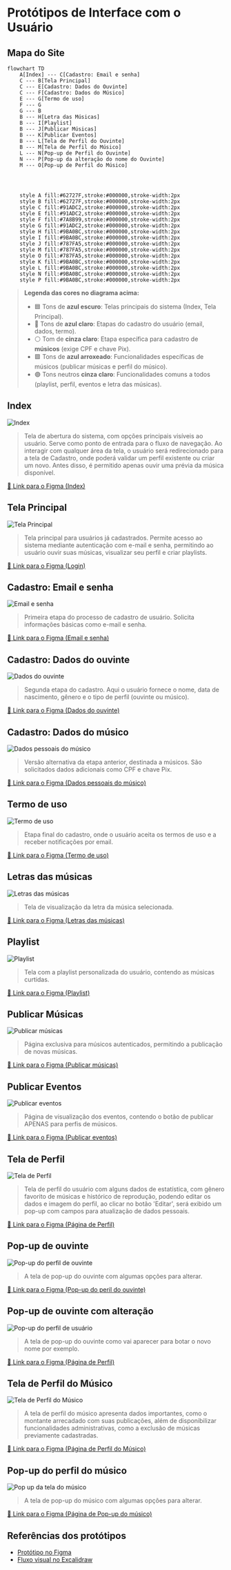 # Protótipos de Interface com o Usuário

## Mapa do Site

```mermaid
flowchart TD
    A[Index] --- C[Cadastro: Email e senha]
    C --- B[Tela Principal]
    C --- E[Cadastro: Dados do Ouvinte]
    C --- F[Cadastro: Dados do Músico]
    E --- G[Termo de uso]
    F --- G
    G --- B
    B --- H[Letra das Músicas]
    B --- I[Playlist]
    B --- J[Publicar Músicas]
    B --- K[Publicar Eventos]
    B --- L[Tela de Perfil do Ouvinte]
    B --- M[Tela de Perfil do Músico]
    L --- N[Pop-up de Perfil do Ouvinte]
    N --- P[Pop-up da alteração do nome do Ouvinte]
    M --- O[Pop-up de Perfil do Músico]




    style A fill:#62727F,stroke:#000000,stroke-width:2px
    style B fill:#62727F,stroke:#000000,stroke-width:2px
    style C fill:#91ADC2,stroke:#000000,stroke-width:2px
    style E fill:#91ADC2,stroke:#000000,stroke-width:2px
    style F fill:#7A8B99,stroke:#000000,stroke-width:2px
    style G fill:#91ADC2,stroke:#000000,stroke-width:2px
    style H fill:#9BA0BC,stroke:#000000,stroke-width:2px
    style I fill:#9BA0BC,stroke:#000000,stroke-width:2px
    style J fill:#787FA5,stroke:#000000,stroke-width:2px
    style M fill:#787FA5,stroke:#000000,stroke-width:2px
    style O fill:#787FA5,stroke:#000000,stroke-width:2px
    style K fill:#9BA0BC,stroke:#000000,stroke-width:2px
    style L fill:#9BA0BC,stroke:#000000,stroke-width:2px
    style N fill:#9BA0BC,stroke:#000000,stroke-width:2px
    style P fill:#9BA0BC,stroke:#000000,stroke-width:2px
```
> **Legenda das cores no diagrama acima:**
> - 🟦 Tons de **azul escuro**: Telas principais do sistema (Index, Tela Principal).
> - 🔵 Tons de **azul claro**: Etapas do cadastro do usuário (email, dados, termo).
> - ⚪ Tom de **cinza claro**: Etapa específica para cadastro de **músicos** (exige CPF e chave Pix).
> - 🟪 Tons de **azul arroxeado**: Funcionalidades específicas de músicos (publicar músicas e perfil do músico).
> - 🟣 Tons neutros **cinza claro**: Funcionalidades comuns a todos (playlist, perfil, eventos e letra das músicas).


## Index

![Index](./imagens/Index-v2.png)

>Tela de abertura do sistema, com opções principais visíveis ao usuário. Serve como ponto de entrada para o fluxo de navegação. Ao interagir com qualquer área da tela, o usuário será redirecionado para a tela de Cadastro, onde poderá validar um perfil existente ou criar um novo. Antes disso, é permitido apenas ouvir uma prévia da música disponível.

[🔗 Link para o Figma (Index)](https://www.figma.com/design/X5e9eTOsq5xgjqFwEmUBO8/Trabalho-completo?node-id=1-254&t=nFIMj9HFZs4MbOlJ-4)


## Tela Principal

![Tela Principal](./imagens/Tela-principal.png)

>Tela principal para usuários já cadastrados. Permite acesso ao sistema mediante autenticação com e-mail e senha, permitindo ao usuário ouvir suas músicas, visualizar seu perfil e criar playlists.

[🔗 Link para o Figma (Login)](https://www.figma.com/design/X5e9eTOsq5xgjqFwEmUBO8/Trabalho-completo?node-id=1-410&t=xpfNxyFM5FqJYoz6-11)

## Cadastro: Email e senha

![Email e senha](./imagens/Cadastro1-v3.png)

>Primeira etapa do processo de cadastro de usuário. Solicita informações básicas como e-mail e senha.

[🔗 Link para o Figma (Email e senha)](https://www.figma.com/design/X5e9eTOsq5xgjqFwEmUBO8/Trabalho-completo?node-id=1-2100&t=Q8Izkp1q2Kp7JaFA-11)

## Cadastro: Dados do ouvinte

![Dados do ouvinte](./imagens/Cadastro3-v2.png)

>Segunda etapa do cadastro. Aqui o usuário fornece o nome, data de nascimento, gênero e o tipo de perfil (ouvinte ou músico).

[🔗 Link para o Figma (Dados do ouvinte)](https://www.figma.com/design/X5e9eTOsq5xgjqFwEmUBO8/Trabalho-completo?node-id=2-2467&t=Q8Izkp1q2Kp7JaFA-11)


## Cadastro: Dados do músico

![Dados pessoais do músico](./imagens/Cadastro4-v2.png)

>Versão alternativa da etapa anterior, destinada a músicos. São solicitados dados adicionais como CPF e chave Pix.

[🔗 Link para o Figma (Dados pessoais do músico)](https://www.figma.com/design/X5e9eTOsq5xgjqFwEmUBO8/Trabalho-completo?node-id=2-2521&t=Q8Izkp1q2Kp7JaFA-11)


## Termo de uso

![Termo de uso](./imagens/Cadastro5-v2.png)

>Etapa final do cadastro, onde o usuário aceita os termos de uso e a receber notificações por email.

[🔗 Link para o Figma (Termo de uso)](https://www.figma.com/design/X5e9eTOsq5xgjqFwEmUBO8/Trabalho-completo?node-id=2-2573&t=Q8Izkp1q2Kp7JaFA-11)


## Letras das músicas

![Letras das músicas](./imagens/Pagina1-v2.png)

>Tela de visualização da letra da música selecionada.

[🔗 Link para o Figma (Letras das músicas)](https://www.figma.com/design/X5e9eTOsq5xgjqFwEmUBO8/Trabalho-completo?node-id=1-694&t=nFIMj9HFZs4MbOlJ-11)


## Playlist

![Playlist](./imagens/Playlist-v3.png)

>Tela com a playlist personalizada do usuário, contendo as músicas curtidas.

[🔗 Link para o Figma (Playlist)](https://www.figma.com/design/X5e9eTOsq5xgjqFwEmUBO8/Trabalho-completo?node-id=1-5&t=xpfNxyFM5FqJYoz6-11)


## Publicar Músicas

![Publicar músicas](./imagens/Publicar-musica-v4.png)

>Página exclusiva para músicos autenticados, permitindo a publicação de novas músicas.

[🔗 Link para o Figma (Publicar músicas)](https://www.figma.com/design/X5e9eTOsq5xgjqFwEmUBO8/Trabalho-completo?node-id=1-1797&t=xpfNxyFM5FqJYoz6-11)


## Publicar Eventos

![Publicar eventos](./imagens/Publicar-evento-v4.png)

>Página de visualização dos eventos, contendo o botão de publicar APENAS para perfis de músicos.

[🔗 Link para o Figma (Publicar eventos)](https://www.figma.com/design/X5e9eTOsq5xgjqFwEmUBO8/Trabalho-completo?node-id=1-572&t=xpfNxyFM5FqJYoz6-11)


## Tela de Perfil

![Tela de Perfil](./imagens/Perfil-usuario-v2.png)

>Tela de perfil do usuário com alguns dados de estatística, com gênero favorito de músicas e histórico de reprodução, podendo editar os dados e imagem do perfil, ao clicar no botão 'Editar', será exibido um pop-up com campos para atualização de dados pessoais.

[🔗 Link para o Figma (Página de Perfil)](https://www.figma.com/design/X5e9eTOsq5xgjqFwEmUBO8/Trabalho-completo?node-id=27-377&t=xpfNxyFM5FqJYoz6-11)


## Pop-up de ouvinte

![Pop-up do perfil de ouvinte](./imagens/popup-usuario-v1.png)

>A tela de pop-up do ouvinte com algumas opções para alterar.

[🔗 Link para o Figma (Pop-up do peril do ouvinte)](https://www.figma.com/design/X5e9eTOsq5xgjqFwEmUBO8/Trabalho-completo?node-id=55-43&t=BTBx9xF9hMUHCRpk-11)


## Pop-up de ouvinte com alteração

![Pop-up do perfil de usuário](./imagens/popup-usuario-nome-v1.png)

>A tela de pop-up do ouvinte como vai aparecer para botar o novo nome por exemplo.

[🔗 Link para o Figma (Página de Perfil)](https://www.figma.com/design/X5e9eTOsq5xgjqFwEmUBO8/Trabalho-completo?node-id=55-378&t=BTBx9xF9hMUHCRpk-11)


## Tela de Perfil do Músico

![Tela de Perfil do Músico](./imagens/Perfil-musico.png)

>A tela de perfil do músico apresenta dados importantes, como o montante arrecadado com suas publicações, além de disponibilizar funcionalidades administrativas, como a exclusão de músicas previamente cadastradas.

[🔗 Link para o Figma (Página de Perfil do Músico)](https://www.figma.com/design/X5e9eTOsq5xgjqFwEmUBO8/Trabalho-completo?node-id=27-377&t=xpfNxyFM5FqJYoz6-11)


## Pop-up do perfil do músico

![Pop up da tela do músico](./imagens/popup-musico-v1.png)

>A tela de pop-up do músico com algumas opções para alterar.

[🔗 Link para o Figma (Página de Pop-up do músico)](https://www.figma.com/design/X5e9eTOsq5xgjqFwEmUBO8/Trabalho-completo?node-id=55-714&t=BTBx9xF9hMUHCRpk-11)


## Referências dos protótipos


- [Protótipo no Figma](https://www.figma.com/design/X5e9eTOsq5xgjqFwEmUBO8/Trabalho-completo?node-id=0-1&t=YMnscRLw9gIv3vjf-1)
- [Fluxo visual no Excalidraw](https://excalidraw.com/#json=gugQcYljLX3EsOD69yx4A,-xPLHLwmdbqaG1C4JKIjiA)
